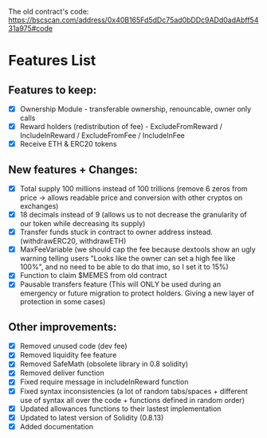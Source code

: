 The old contract's code: https://bscscan.com/address/0x40B165Fd5dDc75ad0bDDc9ADd0adAbff5431a975#code

# Features List
## Features to keep:
- [x] Ownership Module - transferable ownership, renouncable, owner only calls
- [x] Reward holders (redistribution of fee) - ExcludeFromReward / IncludeInReward / ExcludeFromFee / IncludeInFee
- [x] Receive ETH & ERC20 tokens

## New features + Changes:
- [x] Total supply 100 millions instead of 100 trillions (remove 6 zeros from price -> allows readable price and conversion with other cryptos on exchanges)
- [x] 18 decimals instead of 9 (allows us to not decrease the granularity of our token while decreasing its supply)
- [x] Transfer funds stuck in contract to owner address instead. (withdrawERC20, withdrawETH)
- [x] MaxFeeVariable (we should cap the fee because dextools show an ugly warning telling users "Looks like the owner can set a high fee like 100%", and no need to be able to do that imo, so I set it to 15%)
- [x] Function to claim $MEMES from old contract
- [x] Pausable transfers feature (This will ONLY be used during an emergency or future migration to protect holders. Giving a new layer of protection in some cases)

## Other improvements:
- [x] Removed unused code (dev fee)
- [x] Removed liquidity fee feature
- [x] Removed SafeMath (obsolete library in 0.8 solidity)
- [x] Removed deliver function
- [x] Fixed require message in includeInReward function
- [x] Fixed syntax inconsistencies (a lot of random tabs/spaces + different use of syntax all over the code + functions defined in random order)
- [x] Updated allowances functions to their lastest implementation
- [x] Updated to latest version of Solidity (0.8.13)
- [x] Added documentation
